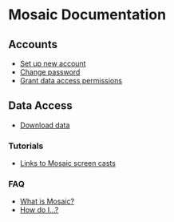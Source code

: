 # Mosaic Documentation

## Accounts

* [Set up new account]()
* [Change password]()
* [Grant data access permissions]()

## Data Access

* [Download data]()

### Tutorials

* [Links to Mosaic screen casts]()

### FAQ

* [What is Mosaic?]()
* [How do I...?]()
